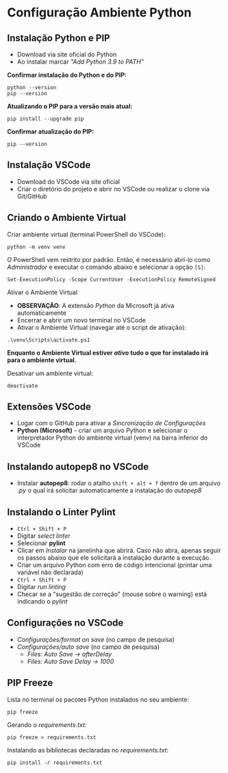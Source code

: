 # Configuração Ambiente Python


## Instalação Python e PIP


- Download via site oficial do Python
- Ao instalar marcar _"Add Python 3.9 to PATH"_  

**Confirmar instalação do Python e do PIP:**

    python --version
    pip --version

**Atualizando o PIP para a versão mais atual:**

    pip install --upgrade pip

**Confirmar atualização do PIP:**

    pip --version


## Instalação VSCode


- Download do VSCode via site oficial
- Criar o diretório do projeto e abrir no VSCode ou realizar o clone via Git/GitHub


## Criando o Ambiente Virtual

Criar ambiente virtual (terminal PowerShell do VSCode):

    python -m venv venv

O PowerShell vem restrito por padrão. Então, é necessário abrí-lo como _Administrador_ e executar o comando abaixo e selecionar a opção `[S]`:

    Set-ExecutionPolicy -Scope CurrentUser -ExecutionPolicy RemoteSigned

Ativar o Ambiente Virtual
- **OBSERVAÇÃO**: A extensão *Python* da Microsoft já ativa automaticamente
- Encerrar e abrir um novo terminal no VSCode 
- Ativar o Ambiente Virtual (navegar até o script de ativação):
```
.\venv\Scripts\activate.ps1
```

**Enquanto o Ambiente Virtual estiver *ativo* tudo o que for instalado irá para o ambiente virtual.**

Desativar um ambiente virtual:

    deactivate


## Extensões VSCode


- Logar com o GitHub para ativar a _Sincronização de Configurações_
- **Python (Microsoft)** - criar um arquivo Python e selecionar o interpretador Python do ambiente virtual (venv) na barra inferior do VSCode 


## Instalando autopep8 no VSCode


- Instalar **autopep8**: rodar o atalho `shift + alt + f` dentro de um arquivo _.py_ o qual irá solicitar automaticamente a instalação do _autopep8_


## Instalando o Linter Pylint

- ``Ctrl + Shift + P``
- Digitar _select linter_
- Selecionar **pylint**
- Clicar em _Instalar_ na janelinha que abrirá. Caso não abra, apenas seguir os passos abaixo que ele solicitará a instalação durante a execução.
- Criar um arquivo Python com erro de código intencional (printar uma variável não declarada)
- ``Ctrl + Shift + P``
- Digitar _run linting_
- Checar se a "sugestão de correção" (mouse sobre o warning) está indicando o _pylint_


## Configurações no VSCode


- _Configurações/format on save_  (no campo de pesquisa)
- _Configurações/auto save_ (no campo de pesquisa)
    - _Files: Auto Save -> afterDelay_
    - _Files: Auto Save Delay -> 1000_


## PIP Freeze

Lista no terminal os pacotes Python instalados no seu ambiente:

    pip freeze

Gerando o _requirements.txt_:

    pip freeze > requirements.txt

Instalando as bibliotecas declaradas no _requirements.txt_:

    pip install -r requirements.txt